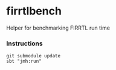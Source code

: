 # firrtlbench
Helper for benchmarking FIRRTL run time

### Instructions
```
git submodule update
sbt "jmh:run"
```
